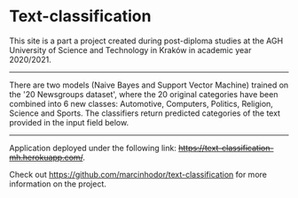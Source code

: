 # Text-classification

This site is a part a project created during post-diploma studies at the AGH University of Science and Technology in Kraków in academic year 2020/2021.

<hr>

There are two models (Naive Bayes and Support Vector Machine) trained on the '20 Newsgroups dataset', where the 20 original categories have been combined into 6 new classes: Automotive, Computers, Politics, Religion, Science and Sports. The classifiers return predicted categories of the text provided in the input field below.

<hr>

Application deployed under the following link: ~~https://text-classification-mh.herokuapp.com/~~.

Check out https://github.com/marcinhodor/text-classification for more information on the project.

